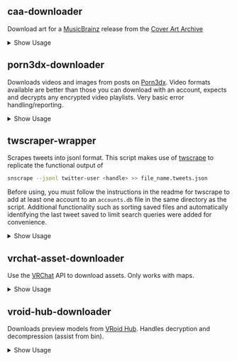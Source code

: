 ## caa-downloader
Download art for a [MusicBrainz](https://musicbrainz.org/) release from the [Cover Art Archive](https://coverartarchive.org/)
<details>
<summary>Show Usage</summary>

```sh
usage: caa-downloader.py [-h] [-d DIRECTORY] [-s SIZE] [RELEASES ...]

positional arguments:
  RELEASES              releases to download i.e.
                        3791c620-7ba4-3db0-bda8-2b060f31a7b8
                        https://musicbrainz.org/release/3791c620-7ba4-3db0-bda8-2b060f31a7b8
                        beta.musicbrainz.org/release/3791c620-7ba4-3db0-bda8-2b060f31a7b8/discids

options:
  -h, --help            show this help message and exit
  -d DIRECTORY, --directory DIRECTORY
                        save directory (defaults to current)
  -s SIZE, --size SIZE  image download size (250, 500, 1200, original)
```
</details>

## porn3dx-downloader
Downloads videos and images from posts on [Porn3dx](https://porn3dx.com). Video formats available are better than those you can download with an account, expects and decrypts any encrypted video playlists. Very basic error handling/reporting.
<details>
<summary>Show Usage</summary>

```sh
usage: porn3dx-downloader.py [-h] [-V] [-d DIRECTORY] [--write-sidecars] [-f FORMAT] [-F] [POSTS ...]

positional arguments:
  POSTS                 post url

options:
  -h, --help            show this help message and exit
  -V, --verbose         print debugging information
  -d DIRECTORY, --directory DIRECTORY
                        save directory (defaults to current)
  --write-sidecars      write sidecars for urls, timestamps, tags and description notes
  -f FORMAT, --format FORMAT
                        video format, specified by NAME or the keyword 'best'
  -F, --list-formats    list available formats
```
</details>

## twscraper-wrapper
Scrapes tweets into jsonl format. This script makes use of [twscrape](https://github.com/vladkens/twscrape) to replicate the functional output of
```sh
snscrape --jsonl twitter-user <handle> >> file_name.tweets.json
```
Before using, you must follow the instructions in the readme for twscrape to add at least one account to an `accounts.db` file in the same directory as the script. Additional functionality such as sorting saved files and automatically identifying the last tweet saved to limit search queries were added for convenience.
<details>
<summary>Show Usage</summary>

```sh
usage: twscrape-wrapper.py [-h] [-n] {save,save-past,sort,dedupe} filename [handle]

positional arguments:
  {save,save-past,sort,dedupe}
                        operation to perform. 'save' downloads tweets to a file ('save-past' works in reverse), 'sort' re-orders tweets in a file, 'dedupe' removes entries with duplicate ids.
  filename              file prefix to write tweets to (will be appended with .tweets.json)
  handle                handle of the account to download from

options:
  -h, --help            show this help message and exit
  -n                    prompt for overwriting the existing tweet file
  --download-media, -m  iterate through scraped/sorted tweets and download all media
```

</details>

## vrchat-asset-downloader
Use the [VRChat](https://vrchat.com/home) API to download assets. Only works with maps.
<details>
<summary>Show Usage</summary>

```sh
usage: vrchat-asset-downloader.py [-h] [-V] [-d DIRECTORY] [--write-thumbnail] [--write-json] [--dont-clean-json] [--verify] [--skip-download]
                                  [--revisions REVISIONS] [--list-revisions]
                                  [ASSET IDS ...]

positional arguments:
  ASSET IDS             world/avatar id(s) i.e. wrld_12345678-90ab-cdef-1234-567890abcdef

options:
  -h, --help            show this help message and exit
  -V, --verbose         print debugging information
  -d DIRECTORY, --directory DIRECTORY
                        save directory (defaults to current)
  --write-thumbnail     save thumbnail for the asset (if used with '--revision all', all thumbnail revisions will be retrieved)
  --write-json          write metadata to .json file(s)
  --dont-clean-json     retain all json values when writing .json file(s)
  --verify              whether or not to verify downloaded files against remote hashes
  --skip-download       skip downloading the actual asset(s)
  --revisions REVISIONS
                        valid values are the keywords 'all' and 'latest', or the revision integer itself
  --list-revisions      list available revisions for the specified asset
```
</details>

## vroid-hub-downloader
Downloads preview models from [VRoid Hub](https://hub.vroid.com/). Handles decryption and decompression (assist from bin).
<details>
<summary>Show Usage</summary>

```sh
usage: vroid-hub-downloader.py [-h] [-d DIRECTORY] [--write-info-json] [vroid links/vrm files ...]

positional arguments:
  vroid links/vrm files
                        vroid hub links or encrypted vrm files i.e.
                        https://hub.vroid.com/en/users/49620
                        https://hub.vroid.com/en/characters/6819070713126783571/models/9038381612772945358
                        2520951134072570694.vrm

options:
  -h, --help            show this help message and exit
  -d DIRECTORY, --directory DIRECTORY
                        save directory (defaults to current)
  --write-info-json     write user/model json information for urls
```
</details>
